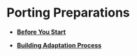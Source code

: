# Porting Preparations<a name="EN-US_TOPIC_0000001063252862"></a>

-   **[Before You Start](porting-chip-prepare-knows.md)**  

-   **[Building Adaptation Process](porting-chip-prepare-process.md)**  



